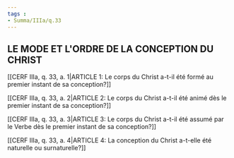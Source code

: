 ```yaml
---
tags : 
- Summa/IIIa/q.33
---
```


## LE MODE ET L'ORDRE DE LA CONCEPTION DU CHRIST

[[CERF IIIa, q. 33, a. 1|ARTICLE 1: Le corps du Christ a-t-il été formé au premier instant de sa conception?]]

[[CERF IIIa, q. 33, a. 2|ARTICLE 2: Le corps du Christ a-t-il été animé dès le premier instant de sa conception?]]

[[CERF IIIa, q. 33, a. 3|ARTICLE 3: Le corps du Christ a-t-il été assumé par le Verbe dès le premier instant de sa conception?]]

[[CERF IIIa, q. 33, a. 4|ARTICLE 4: La conception du Christ a-t-elle été naturelle ou surnaturelle?]]

